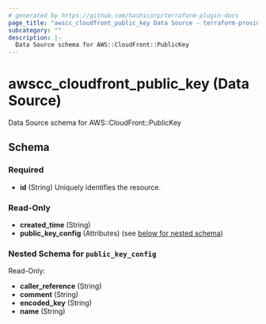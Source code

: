 ```yaml
---
# generated by https://github.com/hashicorp/terraform-plugin-docs
page_title: "awscc_cloudfront_public_key Data Source - terraform-provider-awscc"
subcategory: ""
description: |-
  Data Source schema for AWS::CloudFront::PublicKey
---
```


# awscc_cloudfront_public_key (Data Source)

Data Source schema for AWS::CloudFront::PublicKey



<!-- schema generated by tfplugindocs -->
## Schema

### Required

- **id** (String) Uniquely identifies the resource.

### Read-Only

- **created_time** (String)
- **public_key_config** (Attributes) (see [below for nested schema](#nestedatt--public_key_config))

<a id="nestedatt--public_key_config"></a>
### Nested Schema for `public_key_config`

Read-Only:

- **caller_reference** (String)
- **comment** (String)
- **encoded_key** (String)
- **name** (String)


